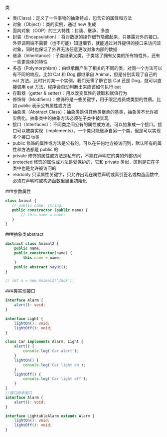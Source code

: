 类
 - 类(Class)：定义了一件事物的抽象特点，包含它的属性和方法
 - 对象（Object）：类的实例，通过 new 生成
 - 面向对象（OOP）的三大特性：封装、继承、多态
 - 封装（Encapsulation）：将对数据的操作细节隐藏起来，只暴露对外的接口。外界调用端不需要（也不可能）知道细节，就能通过对外提供的接口来访问该对象，同时也保证了外界无法任意更改对象内部的数据
 - 继承（Inheritance）：子类继承父类，子类除了拥有父类的所有特性外，还有一些更具体的特性
 - 多态（Polymorphism）：由继承而产生了相关的不同的类，对同一个方法可以有不同的响应。比如 Cat 和 Dog 都继承自 Animal，但是分别实现了自己的 eat 方法。此时针对某一个实例，我们无需了解它是 Cat 还是 Dog，就可以直接调用 eat 方法，程序会自动判断出来应该如何执行 eat
 - 存取器（getter & setter）：用以改变属性的读取和赋值行为
 - 修饰符（Modifiers）：修饰符是一些关键字，用于限定成员或类型的性质。比如 public 表示公有属性或方法
 - 抽象类（Abstract Class）：抽象类是供其他类继承的基类，抽象类不允许被实例化。抽象类中的抽象方法必须在子类中被实现
 - 接口（Interfaces）：不同类之间公有的属性或方法，可以抽象成一个接口。接口可以被类实现（implements）。一个类只能继承自另一个类，但是可以实现多个接口
ts类
 - public 修饰的属性或方法是公有的，可以在任何地方被访问到，默认所有的属性和方法都是 public 的
 - private 修饰的属性或方法是私有的，不能在声明它的类的外部访问
 - protected 修饰的属性或方法是受保护的，它和 private 类似，区别是它在子类中也是允许被访问的 
 - readonly 只读属性关键字，只允许出现在属性声明或索引签名或构造函数中,必须在声明时或构造函数⾥里里初始化
 
###参数属性
 ```typescript
class Animal {
    // public name: string;
    public constructor (public name) {
        // this.name = name;
    }
}
```
###抽象类abstract
```typescript
abstract class Animal2 {
    public name;
    public constructor(name) {
        this.name = name;
    }
    public abstract sayHi();
}

// let a = new Animal2('Jack');

```
###类实现接口
```typescript
interface Alarm {
    alert(): void;
}

interface Light {
    lightOn(): void;
    lightOff(): void;
}

class Car implements Alarm, Light {
    alert() {
        console.log('Car alert');
    }
    lightOn() {
        console.log('Car light on');
    }
    lightOff() {
        console.log('Car light off');
    }
}
//接口继承接口
interface Alarm {
    alert(): void;
}

interface LightableAlarm extends Alarm {
    lightOn(): void;
    lightOff(): void;
}

```

 